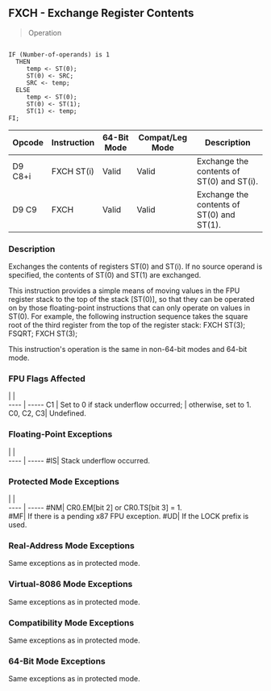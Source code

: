 ## FXCH - Exchange Register Contents

> Operation
``` slim

IF (Number-of-operands) is 1
  THEN
     temp <- ST(0);
     ST(0) <- SRC;
     SRC <- temp;
  ELSE
     temp <- ST(0);
     ST(0) <- ST(1);
     ST(1) <- temp;
FI;

```

 Opcode | Instruction| 64-Bit Mode| Compat/Leg Mode| Description                              
 ---  | --- | --- | --- | ---
 D9 C8+i| FXCH ST(i) | Valid      | Valid          | Exchange the contents of ST(0) and ST(i).
 D9 C9  | FXCH       | Valid      | Valid          | Exchange the contents of ST(0) and ST(1).

### Description
Exchanges the contents of registers ST(0) and ST(i). If no source operand is
specified, the contents of ST(0) and ST(1) are exchanged.

This instruction provides a simple means of moving values in the FPU register
stack to the top of the stack [ST(0)], so that they can be operated on by those
floating-point instructions that can only operate on values in ST(0). For example,
the following instruction sequence takes the square root of the third register
from the top of the register stack: FXCH ST(3); FSQRT; FXCH ST(3);

This instruction's operation is the same in non-64-bit modes and 64-bit mode.



### FPU Flags Affected
   | |  
---- | -----
 C1        | Set to 0 if stack underflow occurred;
           | otherwise, set to 1.                 
 C0, C2, C3| Undefined.                           

### Floating-Point Exceptions
   | |  
---- | -----
 #IS| Stack underflow occurred.

### Protected Mode Exceptions
   | |  
---- | -----
 #NM| CR0.EM[bit 2] or CR0.TS[bit 3] = 1.     
 #MF| If there is a pending x87 FPU exception.
 #UD| If the LOCK prefix is used.             

### Real-Address Mode Exceptions
Same exceptions as in protected mode.


### Virtual-8086 Mode Exceptions
Same exceptions as in protected mode.


### Compatibility Mode Exceptions
Same exceptions as in protected mode.


### 64-Bit Mode Exceptions
Same exceptions as in protected mode.
